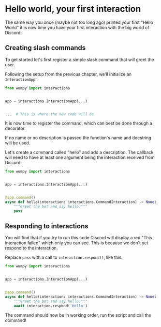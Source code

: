 # Hello world, your first interaction

The same way you once (maybe not too long ago) printed your first "Hello World" it is now time
you have your first interaction with the big world of Discord.

## Creating slash commands

To get started let's first register a simple slash command that will greet the user.

Following the setup from the previous chapter, we'll initialize an `InteractionApp`:

```python
from wumpy import interactions


app = interactions.InteractionApp(...)


...  # This is where the new code will be
```

It is now time to register the command, which can best be done through a decorator.

If no name or no description is passed the function's name and docstring will be used.

Let's create a command called "hello" and add a description. The callback will need to have at
least one argument being the interaction received from Discord:

```python
from wumpy import interactions


app = interactions.InteractionApp(...)


@app.command()
async def hello(interaction: interactions.CommandInteraction) -> None:
    """Greet the bot and say hello."""
    pass
```

## Responding to interactions

You will find that if you try to run this code Discord will display a red "This interaction
failed" which only you can see. This is because we don't yet respond to the interaction.

Replace `pass` with a call to `interaction.respond()`, like this:

```python
from wumpy import interactions


app = interactions.InteractionApp(...)


@app.command()
async def hello(interaction: interactions.CommandInteraction) -> None:
    """Greet the bot and say hello."""
    await interaction.respond('Hello')
```

The command should now be in working order, run the script and call the command!
